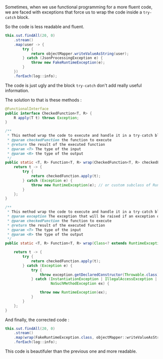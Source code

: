 Sometimes, when we use functional programming for a more fluent code, we are faced with exceptions that force us to wrap 
the code inside a `try-catch` block.

So the code is less readable and fluent.

```java
this.sut.findAll(20, 0)
    .stream()
    .map(user -> {
        try {
            return objectMapper.writeValueAsString(user);
        } catch (JsonProcessingException e) {
            throw new FakeRuntimeException(e);
        }
    })
    .forEach(log::info);
```

The code is just ugly and the block `try-catch` don't add really useful information.

The solution to that is these methods :
```java
@FunctionalInterface
public interface CheckedFunction<T, R> {
    R apply(T t) throws Exception;
}

/**
 * This method wrap the code to execute and handle it in a try-catch block
 * @param checkedFunction the function to execute
 * @return the result of the executed function
 * @param <T> The type of the input
 * @param <R> the type of the output
 */
public static <T, R> Function<T, R> wrap(CheckedFunction<T, R> checkedFunction) {
    return t -> {
        try {
            return checkedFunction.apply(t);
        } catch (Exception e) {
            throw new RuntimeException(e); // or custom subclass of RuntimeException
        }
    };
}

/**
 * This method wrap the code to execute and handle it in a try-catch block
 * @param exception The exception that will be raised if an exception occurs during the function execution
 * @param checkedFunction the function to execute
 * @return the result of the executed function
 * @param <T> The type of the input
 * @param <R> the type of the output
 */
public static <T, R> Function<T, R> wrap(Class<? extends RuntimeException> exception, CheckedFunction<T, R> checkedFunction) {

    return t -> {
        try {
            return checkedFunction.apply(t);
        } catch (Exception e) {
            try {
                throw exception.getDeclaredConstructor(Throwable.class).newInstance(e);
            } catch (InstantiationException | IllegalAccessException | InvocationTargetException |
                     NoSuchMethodException ex) {

                throw new RuntimeException(ex);
            }
        }
    };
}
```

And finally, the corrected code : 
```java
this.sut.findAll(20, 0)
    .stream()
    .map(wrap(FakeRuntimeException.class, objectMapper::writeValueAsString))
    .forEach(log::info);
```

This code is beautifuler than the previous one and more readable.